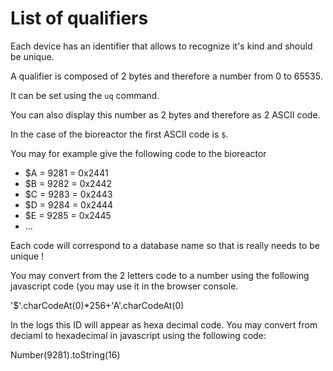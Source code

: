 # List of qualifiers

Each device has an identifier that allows to recognize it's kind and should be unique.

A qualifier is composed of 2 bytes and therefore a number from 0 to 65535.

It can be set using the `uq` command.

You can also display this number as 2 bytes and therefore as 2 ASCII code.

In the case of the bioreactor the first ASCII code is `$`.

You may for example give the following code to the bioreactor

* $A = 9281 = 0x2441
* $B = 9282 = 0x2442
* $C = 9283 = 0x2443
* $D = 9284 = 0x2444
* $E = 9285 = 0x2445
* ...

Each code will correspond to a database name so that is really needs to be unique !

You may convert from the 2 letters code to a number using the following javascript code (you may use it in the browser console.

'$'.charCodeAt(0)*256+'A'.charCodeAt(0)

In the logs this ID will appear as hexa decimal code. You may convert from deciaml to hexadecimal in javascript using the following code:

Number(9281).toString(16)
